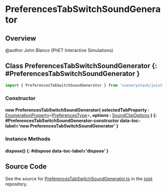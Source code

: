 # PreferencesTabSwitchSoundGenerator

## Overview

@author John Blanco (PhET Interactive Simulations)

## Class PreferencesTabSwitchSoundGenerator {: #PreferencesTabSwitchSoundGenerator }


```js
import { PreferencesTabSwitchSoundGenerator } from 'scenerystack/joist';
```
### Constructor

#### new PreferencesTabSwitchSoundGenerator( selectedTabProperty : <span style="font-weight: 400;">[EnumerationProperty](../axon/EnumerationProperty.md)&lt;[PreferencesType](../joist/PreferencesType.md)&gt;</span>, options : <span style="font-weight: 400;">[SoundClipOptions](../tambo/SoundClip.md#SoundClipOptions)</span> ) {: #PreferencesTabSwitchSoundGenerator-constructor data-toc-label='new PreferencesTabSwitchSoundGenerator' }

### Instance Methods

#### dispose() {: #dispose data-toc-label='dispose' }



## Source Code

See the source for [PreferencesTabSwitchSoundGenerator.ts](https://github.com/phetsims/joist/blob/main/js/preferences/PreferencesTabSwitchSoundGenerator.ts) in the [joist](https://github.com/phetsims/joist) repository.
